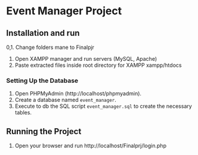 # Event Manager Project

## Installation and run
0,1. Change folders mane to Finalpjr
1. Open XAMPP manager and run servers (MySQL, Apache)
2. Paste extracted files inside root directory for XAMPP xampp/htdocs

### Setting Up the Database
 1. Open PHPMyAdmin (http://localhost/phpmyadmin).
 2.  Create a database named `event_manager`.
 3. Execute to db the SQL script `event_manager.sql` to create the necessary tables.

## Running the Project
1. Open your browser and run http://localhost/Finalprj/login.php
